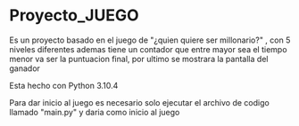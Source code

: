 # Proyecto_JUEGO
Es un proyecto basado en el juego de "¿quien quiere ser millonario?" , con 5 niveles diferentes ademas tiene un contador que entre mayor sea el tiempo menor va ser la puntuacion final, por ultimo se mostrara la pantalla del ganador

Esta hecho con Python 3.10.4

Para dar inicio al juego es necesario solo ejecutar el archivo de codigo llamado "main.py" y daria como inicio al juego 

